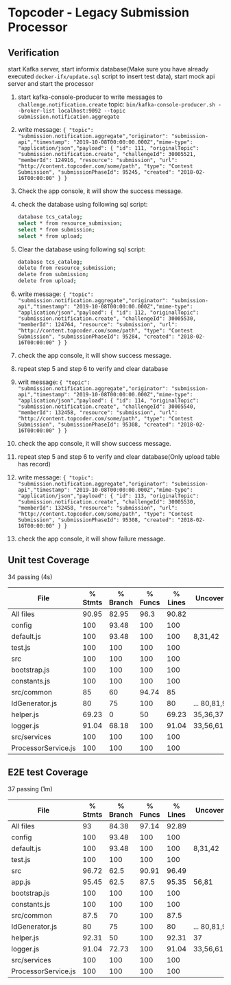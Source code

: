 # Topcoder - Legacy Submission Processor

## Verification

start Kafka server, start informix database(Make sure you have already executed `docker-ifx/update.sql` script to insert test data), start mock api server and start the processor

1. start kafka-console-producer to write messages to `challenge.notification.create` topic:
  `bin/kafka-console-producer.sh --broker-list localhost:9092 --topic submission.notification.aggregate`
2. write message:
  `{ "topic": "submission.notification.aggregate","originator": "submission-api","timestamp": "2019-10-08T00:00:00.000Z","mime-type": "application/json","payload": { "id": 111, "originalTopic": "submission.notification.create", "challengeId": 30005521, "memberId": 124916, "resource": "submission", "url": "http://content.topcoder.com/some/path", "type": "Contest Submission", "submissionPhaseId": 95245, "created": "2018-02-16T00:00:00" } }`
3. Check the app console, it will show the success message.
4. check the database using following sql script:

    ```bash
    database tcs_catalog;
    select * from resource_submission;
    select * from submission;
    select * from upload;
    ```

5. Clear the database using following sql script:

    ```bash
    database tcs_catalog;
    delete from resource_submission;
    delete from submission;
    delete from upload;
    ```

6. write message:
  `{ "topic": "submission.notification.aggregate","originator": "submission-api","timestamp": "2019-10-08T00:00:00.000Z","mime-type": "application/json","payload": { "id": 112, "originalTopic": "submission.notification.create", "challengeId": 30005530, "memberId": 124764, "resource": "submission", "url": "http://content.topcoder.com/some/path", "type": "Contest Submission", "submissionPhaseId": 95284, "created": "2018-02-16T00:00:00" } }`

7. check the app console, it will show success message.
8. repeat step 5 and step 6 to verify and clear database
9. writ message:
  `{ "topic": "submission.notification.aggregate","originator": "submission-api","timestamp": "2019-10-08T00:00:00.000Z","mime-type": "application/json","payload": { "id": 114, "originalTopic": "submission.notification.create", "challengeId": 30005540, "memberId": 132458, "resource": "submission", "url": "http://content.topcoder.com/some/path", "type": "Contest Submission", "submissionPhaseId": 95308, "created": "2018-02-16T00:00:00" } }`
10. check the app console, it will show success message.
11. repeat step 5 and step 6 to verify and clear database(Only upload table has record)
12. write message:
  `{ "topic": "submission.notification.aggregate","originator": "submission-api","timestamp": "2019-10-08T00:00:00.000Z","mime-type": "application/json","payload": { "id": 113, "originalTopic": "submission.notification.create", "challengeId": 30005530, "memberId": 132458, "resource": "submission", "url": "http://content.topcoder.com/some/path", "type": "Contest Submission", "submissionPhaseId": 95308, "created": "2018-02-16T00:00:00" } }`
13. check the app console, it will show failure message.

## Unit test Coverage

  34 passing (4s)

File                  |  % Stmts | % Branch |  % Funcs |  % Lines | Uncovered Line #s
----------------------|----------|----------|----------|----------|-------------------
All files             |    90.95 |    82.95 |     96.3 |    90.82 |
 config               |      100 |    93.48 |      100 |      100 |
  default.js          |      100 |    93.48 |      100 |      100 |           8,31,42
  test.js             |      100 |      100 |      100 |      100 |
 src                  |      100 |      100 |      100 |      100 |
  bootstrap.js        |      100 |      100 |      100 |      100 |
  constants.js        |      100 |      100 |      100 |      100 |
 src/common           |       85 |       60 |    94.74 |       85 |
  IdGenerator.js      |       80 |       75 |      100 |       80 |... 80,81,95,96,97
  helper.js           |    69.23 |        0 |       50 |    69.23 |       35,36,37,39
  logger.js           |    91.04 |    68.18 |      100 |    91.04 |33,56,61,85,99,119
 src/services         |      100 |      100 |      100 |      100 |
  ProcessorService.js |      100 |      100 |      100 |      100 |

## E2E test Coverage

  37 passing (1m)

File                  |  % Stmts | % Branch |  % Funcs |  % Lines | Uncovered Line #s
----------------------|----------|----------|----------|----------|-------------------
All files             |       93 |    84.38 |    97.14 |    92.89 |
 config               |      100 |    93.48 |      100 |      100 |
  default.js          |      100 |    93.48 |      100 |      100 |           8,31,42
  test.js             |      100 |      100 |      100 |      100 |
 src                  |    96.72 |     62.5 |    90.91 |    96.49 |
  app.js              |    95.45 |     62.5 |     87.5 |    95.35 |             56,81
  bootstrap.js        |      100 |      100 |      100 |      100 |
  constants.js        |      100 |      100 |      100 |      100 |
 src/common           |     87.5 |       70 |      100 |     87.5 |
  IdGenerator.js      |       80 |       75 |      100 |       80 |... 80,81,95,96,97
  helper.js           |    92.31 |       50 |      100 |    92.31 |                37
  logger.js           |    91.04 |    72.73 |      100 |    91.04 |33,56,61,85,99,119
 src/services         |      100 |      100 |      100 |      100 |
  ProcessorService.js |      100 |      100 |      100 |      100 |
